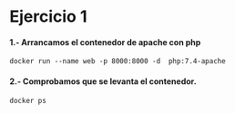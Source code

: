 # Ejercicio 1

#### 1.- Arrancamos el contenedor de apache con php

```
docker run --name web -p 8000:8000 -d  php:7.4-apache
```

#### 2.- Comprobamos que se levanta el contenedor.

```
docker ps
```

